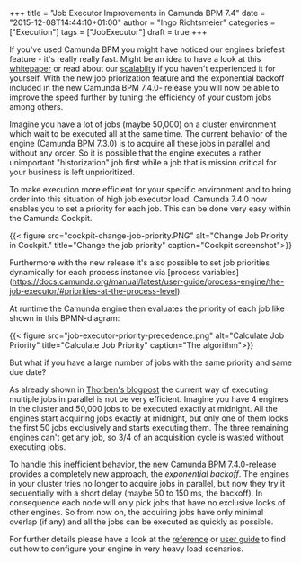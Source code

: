 +++
title = "Job Executor Improvements in Camunda BPM 7.4"
date = "2015-12-08T14:44:10+01:00"
author = "Ingo Richtsmeier"
categories = ["Execution"]
tags = ["JobExecutor"]
draft = true
+++

If you've used Camunda BPM you might have noticed our engines briefest feature - it's really really fast. Might be an idea to have a look at this [whitepaper](https://network.camunda.org/whitepaper/2) or read about our [scalabilty](https://camunda.org/scalability) if you haven't experienced it for yourself. With the new job priorization feature and the exponential backoff included in the new Camunda BPM 7.4.0- release you will now be able to improve the speed further by tuning the efficiency of your custom jobs among others.  

Imagine you have a lot of jobs (maybe 50,000) on a cluster environment which wait to be executed all at the same time. The current behavior of the engine (Camunda BPM 7.3.0) is to acquire all these jobs in parallel and without any order. So it is possible that the engine executes a rather unimportant "historization" job first while a job that is mission critical for your business is left unprioritized. 

To make execution more efficient for your specific environment and to bring order into this situation of high job executor load, Camunda 7.4.0 now enables you to set a priority for each job. This can be done very easy within the Camunda Cockpit.

{{< figure src="cockpit-change-job-priority.PNG" alt="Change Job Priority in Cockpit." title="Change the job priority" caption="Cockpit screenshot">}}

Furthermore with the new release it's also possible to set job priorities dynamically for each process instance via [process variables] (https://docs.camunda.org/manual/latest/user-guide/process-engine/the-job-executor/#priorities-at-the-process-level).

At runtime the Camunda engine then evaluates the priority of each job like shown in this BPMN-diagram: 

{{< figure src="job-executor-priority-precedence.png" alt="Calculate Job Priority" title="Calculate Job Priority" caption="The algorithm">}}

But what if you have a large number of jobs with the same priority and same due date?
 
As already shown in [Thorben's blogpost](http://blog.camunda.org/post/2015/09/scaling-camunda-bpm-in-cluster-job/) the current way of executing multiple jobs in parallel is not be very efficient. Imagine you have 4 engines in the cluster and 50,000 jobs to be executed exactly at midnight. All the engines start acquiring jobs exactly at midnight, but only one of them locks the first 50 jobs exclusively and starts executing them. The three remaining engines can't get any job, so 3/4 of an acquisition cycle is wasted without executing jobs.

To handle this inefficient behavior, the new Camunda BPM 7.4.0-release provides a completely new approach, the *exponential backoff*. The engines in your cluster tries no longer to acquire jobs in parallel, but now they try it sequentially with a short delay (maybe 50 to 150 ms, the backoff). In consequence each node will only pick jobs that have no exclusive locks of other engines. So from now on, the acquiring jobs have only minimal overlap (if any) and all the jobs can be executed as quickly as possible.

For further details please have a look at the [reference](https://docs.camunda.org/manual/latest/reference/deployment-descriptors/tags/job-executor/) or [user guide](https://docs.camunda.org/manual/latest/user-guide/process-engine/the-job-executor/) to find out how to configure your engine in very heavy load scenarios.


